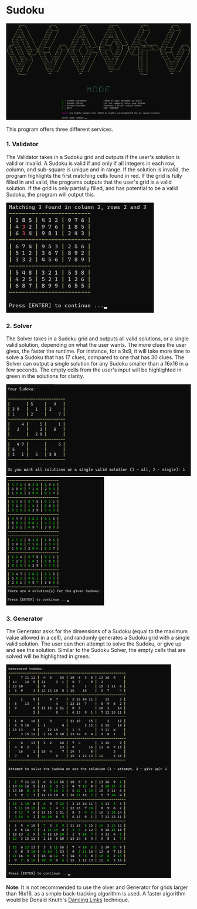 # Sudoku

<img src="photos/menu.png">

This program offers three different services.

### 1. Validator
    
The Validator takes in a Sudoku grid and outputs if the user's solution is valid or invalid. A Sudoku is valid if and only if all integers in each row, column, and
sub-square is unique and in range. If the solution is invalid, the program highlights the first matching cells found in red. If the grid is fully filled in and valid, 
the programs outputs that the user's grid is a valid solution. If the grid is only partially filled, and has potential to be a valid Sudoku, the program will output this.

<img src="photos/validate.png" height="300">
    
### 2. Solver

The Solver takes in a Sudoku grid and outputs all valid solutions, or a single valid solution, depending on what the user wants. The more clues
the user gives, the faster the runtime. For instance, for a 9x9, it will take more time to solve a Sudoku that has 17 clues, compared to one that
has 30 clues. The Solver can output a single solution for any Sudoku smaller than a 16x16 in a few seconds. The empty cells from the user's input will
be highlighted in green in the solutions for clarity.

<img src="photos/solve1.png" height="250">
<img src="photos/solve3.png" height="350">
     
     
### 3. Generator

The Generator asks for the dimensions of a Sudoku (equal to the maximum value allowed in a cell), and randomly generates a Sudoku grid with a single
valid solution. The user can then attempt to solve the Sudoku, or give up and see the solution. Similar to the Sudoku Solver, the empty cells that are solved will
be highlighted in green.

<img src="photos/generate.png" width = "450">


**Note**: It is not recommended to use the olver and Generator for grids larger than 16x16, as a simple back-tracking algorithm is used. A faster algorithm would be Donald Knuth's [Dancing Links](https://en.wikipedia.org/wiki/Dancing_Links) technique.
